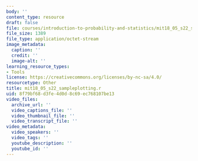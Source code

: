 ```yaml
---
body: ''
content_type: resource
draft: false
file: courses/introduction-to-probability-and-statistics/mit18_05_s22_sampleplotting.r
file_size: 1389
file_type: application/octet-stream
image_metadata:
  caption: ''
  credit: ''
  image-alt: ''
learning_resource_types:
- Tools
license: https://creativecommons.org/licenses/by-nc-sa/4.0/
resourcetype: Other
title: mit18_05_s22_sampleplotting.r
uid: 8f79bf68-d3fe-4d0d-8c69-ec768107be13
video_files:
  archive_url: ''
  video_captions_file: ''
  video_thumbnail_file: ''
  video_transcript_file: ''
video_metadata:
  video_speakers: ''
  video_tags: ''
  youtube_description: ''
  youtube_id: ''
---
```

